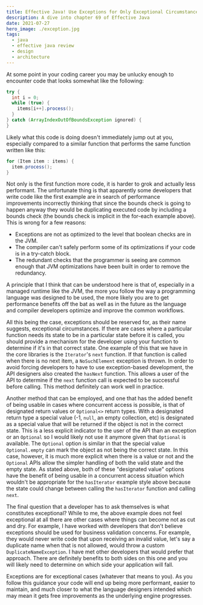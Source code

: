 ```yaml
---
title: Effective Java! Use Exceptions for Only Exceptional Circumstances
description: A dive into chapter 69 of Effective Java
date: 2021-07-27
hero_image: ./exception.jpg
tags:
  - java
  - effective java review
  - design
  - architecture
---
```


At some point in your coding career you may be unlucky enough to encounter code that looks somewhat like the following:

```java
try {
  int i = 0;
  while (true) {
    items[i++].process();
  }
} catch (ArrayIndexOutOfBoundsException ignored) {
}
```

Likely what this code is doing doesn't immediately jump out at you, especially compared to a similar function that performs the same function written like this:

```java
for (Item item : items) {
  item.process();
}
```

Not only is the first function more code, it is harder to grok and actually less performant. The unfortunate thing is that apparently some developers that write code like the first example are in search of performance improvements incorrectly thinking that since the bounds check is going to happen anyway they would be duplicating executed code by including a bounds check (the bounds check is implicit in the for-each example above). This is wrong for a few reasons:

* Exceptions are not as optimized to the level that boolean checks are in the JVM.
* The compiler can't safely perform some of its optimizations if your code is in a try-catch block.
* The redundant checks that the programmer is seeing are common enough that JVM optimizations have been built in order to remove the redundancy.

A principle that I think that can be understood here is that of, especially in a managed runtime like the JVM, the more you follow the way a programming language was designed to be used, the more likely you are to get performance benefits off the bat as well as in the future as the language and compiler developers optimize and improve the common workflows. 

All this being the case, exceptions should be reserved for, as their name suggests, exceptional circumstances. If there are cases where a particular function needs its state to be in a particular state before it is called, you should provide a mechanism for the developer using your function to determine if it's in that correct state. One example of this that we have in the core libraries is the `Iterator`'s `next` function. If that function is called when there is no next item, a `NoSuchElement` exception is thrown. In order to avoid forcing developers to have to use exception-based development, the API designers also created the `hasNext` function. This allows a user of the API to determine if the `next` function call is expected to be successful before calling. This method definitely can work well in practice.

Another method that can be employed, and one that has the added benefit of being usable in cases where concurrent access is possible, is that of designated return values or `Optional<>` return types. With a designated return type a special value (-1, `null`, an empty collection, etc) is designated as a special value that will be returned if the object is not in the correct state. This is a less explicit indicator to the user of the API than an exception or an `Optional` so I would likely not use it anymore given that `Optional` is available. The `Optional` option is similar in that the special value `Optional.empty` can mark the object as not being the correct state. In this case, however, it is much more explicit when there is a value or not and the `Optional` APIs allow the simpler handling of both the valid state and the empty state. As stated above, both of these "designated value" options have the benefit of being usable in a concurrent access situation which wouldn't be appropriate for the `hasIterator` example style above because the state could change between calling the `hasIterator` function and calling `next`.

The final question that a developer has to ask themselves is what constitutes exceptional? While to me, the above example does not feel exceptional at all there are other cases where things can become not as cut and dry. For example, I have worked with developers that don't believe exceptions should be used for business validation concerns. For example, they would never write code that upon receiving an invalid value, let's say a duplicate name when that is not allowed, would throw a custom `DuplicateNameException`. I have met other developers that would prefer that approach. There are definitely benefits to both sides on this one and you will likely need to determine on which side your application will fall. 

Exceptions are for exceptional cases (whatever that means to you). As you follow this guidance your code will end up being more performant, easier to maintain, and much closer to what the language designers intended which may mean it gets free improvements as the underlying engine progresses. 
